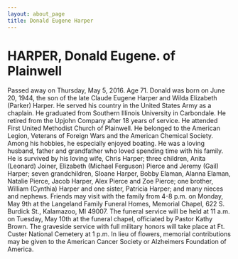 ```yaml
---
layout: about_page
title: Donald Eugene Harper
---
```


HARPER, Donald Eugene. of Plainwell
===

Passed away on Thursday, May 5, 2016. Age 71. Donald was born on June
20, 1944, the son of the late Claude Eugene Harper and Wilda Elizabeth
(Parker) Harper. He served his country in the United States Army as a
chaplain. He graduated from Southern Illinois University in
Carbondale. He retired from the Upjohn Company after 18 years of
service. He attended First United Methodist Church of Plainwell. He
belonged to the American Legion, Veterans of Foreign Wars and the
American Chemical Society. Among his hobbies, he especially enjoyed
boating. He was a loving husband, father and grandfather who loved
spending time with his family. He is survived by his loving wife,
Chris Harper; three children, Anita (Leonard) Joiner, Elizabeth
(Michael Ferguson) Pierce and Jeremy (Gail) Harper; seven
grandchildren, Sloane Harper, Bobby Elaman, Alanna Elaman, Natalie
Pierce, Jacob Harper, Alex Pierce and Zoe Pierce; one brother, William
(Cynthia) Harper and one sister, Patricia Harper; and many nieces and
nephews. Friends may visit with the family from 4-8 p.m. on Monday,
May 9th at the Langeland Family Funeral Homes, Memorial Chapel, 622
S. Burdick St., Kalamazoo, MI 49007. The funeral service will be held
at 11 a.m. on Tuesday, May 10th at the funeral chapel, officiated by
Pastor Kathy Brown. The graveside service with full military honors
will take place at Ft. Custer National Cemetery at 1 p.m. In lieu of
flowers, memorial contributions may be given to the American Cancer
Society or Alzheimers Foundation of America.

